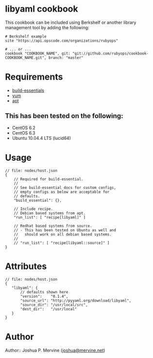 # libyaml cookbook

This cookbook can be included using Berkshelf or another library management tool by adding the following:

    # Berkshelf example
    site "https://api.opscode.com/organizations/rubyops"

    # ... or ...
    cookbook "COOKBOOK_NAME", git: "git://github.com/rubyops/cookbook-COOKBOOK_NAME.git", branch: "master"

# Requirements

* [build-essentials](http://community.opscode.com/cookbooks/build-essential)
* [yum](http://community.opscode.com/cookbooks/yum)
* [apt](http://community.opscode.com/cookbooks/apt)


## This has been tested on the following:

* CentOS 6.2
* CentOS 6.3
* Ubuntu 10.04.4 LTS (lucid64)

# Usage

    // file: nodes/host.json
    {
        // Required for build-essential.
        //
        // See build-essential docs for custom configs,
        // empty configs as below are acceptable for
        // defaults.
        "build_essential": {},

        // Include recipe.
        // Debian based systems from apt.
        "run_list": [ "recipe[libyaml]" ]

        // Redhat based systems from source.
        // - This has been tested on Ubuntu as well and
        //   should work on all debian based systems.
        //
        // "run_list": [ "recipe[libyaml::source]" ]
    }

# Attributes

    // file: nodes/host.json
    {
       "libyaml": {
           // defaults shown here
           "version":    "0.1.4",
           "source_url": "http://pyyaml.org/download/libyaml",
           "source_dir": "/usr/local/src",
           "dest_dir":   "/usr/local"
       }
    }

# Author

Author:: Joshua P. Mervine (<joshua@mervine.net>)
